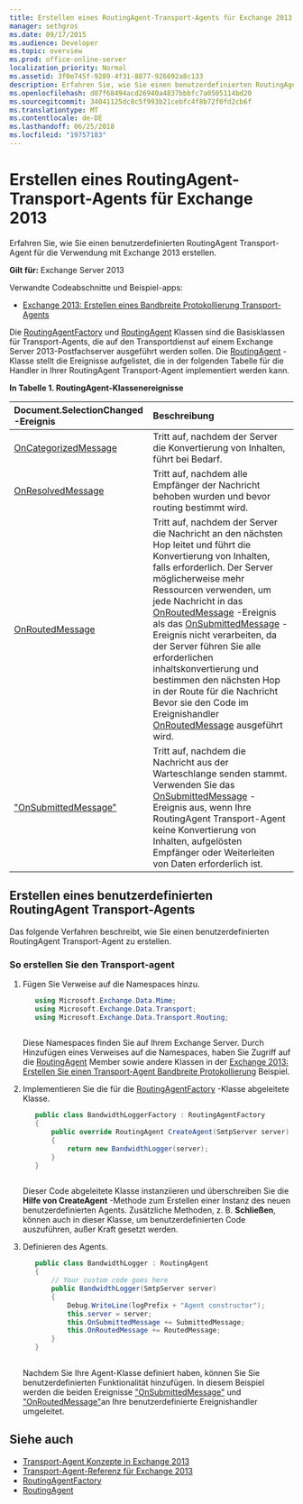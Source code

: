 ```yaml
---
title: Erstellen eines RoutingAgent-Transport-Agents für Exchange 2013
manager: sethgros
ms.date: 09/17/2015
ms.audience: Developer
ms.topic: overview
ms.prod: office-online-server
localization_priority: Normal
ms.assetid: 3f0e745f-9289-4f31-8877-926692a8c133
description: Erfahren Sie, wie Sie einen benutzerdefinierten RoutingAgent Transport-Agent für die Verwendung mit Exchange 2013 erstellen.
ms.openlocfilehash: d07f68494acd26940a4837bbbfc7a0505114bd20
ms.sourcegitcommit: 34041125dc8c5f993b21cebfc4f8b72f0fd2cb6f
ms.translationtype: MT
ms.contentlocale: de-DE
ms.lasthandoff: 06/25/2018
ms.locfileid: "19757183"
---
```

# <a name="create-a-routingagent-transport-agent-for-exchange-2013"></a>Erstellen eines RoutingAgent-Transport-Agents für Exchange 2013

Erfahren Sie, wie Sie einen benutzerdefinierten RoutingAgent Transport-Agent für die Verwendung mit Exchange 2013 erstellen.
  
**Gilt für:** Exchange Server 2013
  
Verwandte Codeabschnitte und Beispiel-apps:

- [Exchange 2013: Erstellen eines Bandbreite Protokollierung Transport-Agents](http://code.msdn.microsoft.com/Exchange/Exchange-2013-Build-a-d61a4aaa)
  
Die [RoutingAgentFactory](https://msdn.microsoft.com/library/Microsoft.Exchange.Data.Transport.Routing.RoutingAgentFactory.aspx) und [RoutingAgent](https://msdn.microsoft.com/library/Microsoft.Exchange.Data.Transport.Routing.RoutingAgent.aspx) Klassen sind die Basisklassen für Transport-Agents, die auf den Transportdienst auf einem Exchange Server 2013-Postfachserver ausgeführt werden sollen. Die [RoutingAgent](https://msdn.microsoft.com/library/Microsoft.Exchange.Data.Transport.Routing.RoutingAgent.aspx) -Klasse stellt die Ereignisse aufgelistet, die in der folgenden Tabelle für die Handler in Ihrer RoutingAgent Transport-Agent implementiert werden kann. 
  
**In Tabelle 1. RoutingAgent-Klassenereignisse**

|Document.SelectionChanged **-Ereignis**|**Beschreibung**|
|:-----|:-----|
|[OnCategorizedMessage](https://msdn.microsoft.com/library/Microsoft.Exchange.Data.Transport.Routing.RoutingAgent.OnCategorizedMessage.aspx) <br/> |Tritt auf, nachdem der Server die Konvertierung von Inhalten, führt bei Bedarf.  <br/> |
|[OnResolvedMessage](https://msdn.microsoft.com/library/Microsoft.Exchange.Data.Transport.Routing.RoutingAgent.OnResolvedMessage.aspx) <br/> |Tritt auf, nachdem alle Empfänger der Nachricht behoben wurden und bevor routing bestimmt wird.  <br/> |
|[OnRoutedMessage](https://msdn.microsoft.com/library/Microsoft.Exchange.Data.Transport.Routing.RoutingAgent.OnRoutedMessage.aspx) <br/> |Tritt auf, nachdem der Server die Nachricht an den nächsten Hop leitet und führt die Konvertierung von Inhalten, falls erforderlich. Der Server möglicherweise mehr Ressourcen verwenden, um jede Nachricht in das [OnRoutedMessage](https://msdn.microsoft.com/library/Microsoft.Exchange.Data.Transport.Routing.RoutingAgent.OnRoutedMessage.aspx) -Ereignis als das [OnSubmittedMessage](https://msdn.microsoft.com/library/Microsoft.Exchange.Data.Transport.Routing.RoutingAgent.OnSubmittedMessage.aspx) -Ereignis nicht verarbeiten, da der Server führen Sie alle erforderlichen inhaltskonvertierung und bestimmen den nächsten Hop in der Route für die Nachricht Bevor sie den Code im Ereignishandler [OnRoutedMessage](https://msdn.microsoft.com/library/Microsoft.Exchange.Data.Transport.Routing.RoutingAgent.OnRoutedMessage.aspx) ausgeführt wird.  <br/> |
|["OnSubmittedMessage"](https://msdn.microsoft.com/library/Microsoft.Exchange.Data.Transport.Routing.RoutingAgent.OnSubmittedMessage.aspx) <br/> |Tritt auf, nachdem die Nachricht aus der Warteschlange senden stammt. Verwenden Sie das [OnSubmittedMessage](https://msdn.microsoft.com/library/Microsoft.Exchange.Data.Transport.Routing.RoutingAgent.OnSubmittedMessage.aspx) -Ereignis aus, wenn Ihre RoutingAgent Transport-Agent keine Konvertierung von Inhalten, aufgelösten Empfänger oder Weiterleiten von Daten erforderlich ist.  <br/> |
   
## <a name="creating-a-custom-routingagent-transport-agent"></a>Erstellen eines benutzerdefinierten RoutingAgent Transport-Agents

Das folgende Verfahren beschreibt, wie Sie einen benutzerdefinierten RoutingAgent Transport-Agent zu erstellen. 
  
### <a name="to-create-the-transport-agent"></a>So erstellen Sie den Transport-agent

1. Fügen Sie Verweise auf die Namespaces hinzu.
    
   ```cs
      using Microsoft.Exchange.Data.Mime;
      using Microsoft.Exchange.Data.Transport;
      using Microsoft.Exchange.Data.Transport.Routing;
  
   ```

   Diese Namespaces finden Sie auf Ihrem Exchange Server. Durch Hinzufügen eines Verweises auf die Namespaces, haben Sie Zugriff auf die [RoutingAgent](https://msdn.microsoft.com/library/Microsoft.Exchange.Data.Transport.Routing.RoutingAgent.aspx) Member sowie andere Klassen in der [Exchange 2013: Erstellen Sie einen Transport-Agent Bandbreite Protokollierung](http://code.msdn.microsoft.com/Exchange/Exchange-2013-Build-a-d61a4aaa) Beispiel. 
    
2. Implementieren Sie die für die [RoutingAgentFactory](https://msdn.microsoft.com/library/Microsoft.Exchange.Data.Transport.Routing.RoutingAgentFactory.aspx) -Klasse abgeleitete Klasse. 
    
   ```cs
      public class BandwidthLoggerFactory : RoutingAgentFactory
      {
          public override RoutingAgent CreateAgent(SmtpServer server)
          {
              return new BandwidthLogger(server);
          }
      }
  
   ```

   Dieser Code abgeleitete Klasse instanziieren und überschreiben Sie die **Hilfe von CreateAgent** -Methode zum Erstellen einer Instanz des neuen benutzerdefinierten Agents. Zusätzliche Methoden, z. B. **Schließen**, können auch in dieser Klasse, um benutzerdefinierten Code auszuführen, außer Kraft gesetzt werden. 
    
3. Definieren des Agents.
    
   ```cs
      public class BandwidthLogger : RoutingAgent
      {
          // Your custom code goes here
          public BandwidthLogger(SmtpServer server)
          {
              Debug.WriteLine(logPrefix + "Agent constructor");
              this.server = server;
              this.OnSubmittedMessage += SubmittedMessage;
              this.OnRoutedMessage += RoutedMessage;
          }
      }
  
   ```

   Nachdem Sie Ihre Agent-Klasse definiert haben, können Sie Sie benutzerdefinierten Funktionalität hinzufügen. In diesem Beispiel werden die beiden Ereignisse ["OnSubmittedMessage"](https://msdn.microsoft.com/library/Microsoft.Exchange.Data.Transport.Routing.RoutingAgent.OnSubmittedMessage.aspx) und ["OnRoutedMessage"](https://msdn.microsoft.com/library/Microsoft.Exchange.Data.Transport.Routing.RoutingAgent.OnRoutedMessage.aspx)an Ihre benutzerdefinierte Ereignishandler umgeleitet. 
    
## <a name="see-also"></a>Siehe auch

- [Transport-Agent Konzepte in Exchange 2013](transport-agent-concepts-in-exchange-2013.md)    
- [Transport-Agent-Referenz für Exchange 2013](transport-agent-reference-for-exchange-2013.md)    
- [RoutingAgentFactory](https://msdn.microsoft.com/library/Microsoft.Exchange.Data.Transport.Routing.RoutingAgentFactory.aspx)    
- [RoutingAgent](https://msdn.microsoft.com/library/Microsoft.Exchange.Data.Transport.Routing.RoutingAgent.aspx)
    


